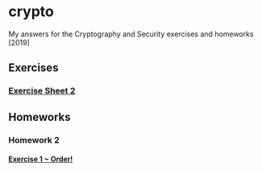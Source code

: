 # crypto
My answers for the Cryptography and Security exercises and homeworks [2019]

## Exercises

### [Exercise Sheet 2](./src/exercises/02.ipynb)

## Homeworks

### Homework 2

#### [Exercise 1 ~ Order!](./src/homework02/e01-order.ipynp)
